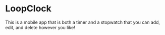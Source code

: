 # LoopClock
This is a mobile app that is both a timer and a stopwatch that you can add, edit, and delete however you like!
